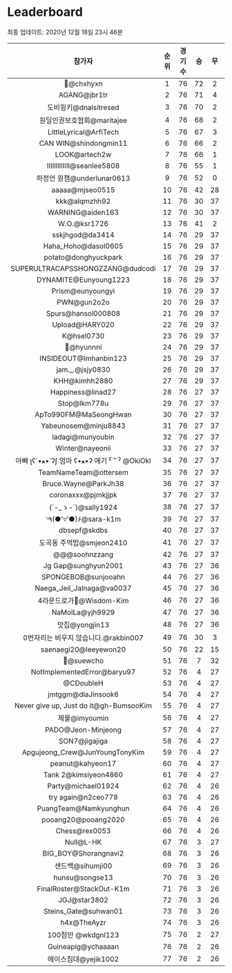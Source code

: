 # Leaderboard
최종 업데이트: 2020년 12월 18일 23시 46분




| 참가자 | 순위 | 경기수 | 승 | 무 | 패 | 승점 |
|:---:|:---:|:---:|:---:|:---:|:---:|:---:|
| 👑@chxhyxn | 1 | 76 | 72 | 2 | 2 | 218 |
| AGANG@jbr1tr | 2 | 76 | 71 | 4 | 1 | 217 |
| 도비윙키@dnalsitresed | 3 | 76 | 70 | 2 | 4 | 212 |
| 원딜인권보호협회@maritajee | 4 | 76 | 68 | 2 | 6 | 206 |
| LittleLyrical@ArfiTech | 5 | 76 | 67 | 3 | 6 | 204 |
| CAN WIN@shindongmin11 | 6 | 76 | 66 | 2 | 8 | 200 |
| LOOK@artech2w | 7 | 76 | 66 | 1 | 9 | 199 |
| lIIIlllIlIlIl@seanlee5808 | 8 | 76 | 55 | 1 | 20 | 166 |
| 하정언 원챔@underlunar0613 | 9 | 76 | 52 | 0 | 24 | 156 |
| aaaaa@mjseo0515 | 10 | 76 | 42 | 28 | 6 | 154 |
| kkk@alqmzhh92 | 11 | 76 | 30 | 37 | 9 | 127 |
| WARNING@aiden163 | 12 | 76 | 30 | 37 | 9 | 127 |
| W.O.@ksr1726 | 13 | 76 | 41 | 2 | 33 | 125 |
| sskjhgod@da3414 | 14 | 76 | 29 | 37 | 10 | 124 |
| Haha_Hoho@dasol0605 | 15 | 76 | 29 | 37 | 10 | 124 |
| potato@donghyuckpark | 16 | 76 | 29 | 37 | 10 | 124 |
| SUPERULTRACAPSSHONGZZANG@dudcodi | 17 | 76 | 29 | 37 | 10 | 124 |
| DYNAMITE@Eunyoung1223 | 18 | 76 | 29 | 37 | 10 | 124 |
| Prism@eunyoungyi | 19 | 76 | 29 | 37 | 10 | 124 |
| PWN@gun2o2o | 20 | 76 | 29 | 37 | 10 | 124 |
| Spurs@hansol000808 | 21 | 76 | 29 | 37 | 10 | 124 |
| Upload@HARY020 | 22 | 76 | 29 | 37 | 10 | 124 |
| K@hsel0730 | 23 | 76 | 29 | 37 | 10 | 124 |
| 🐻@hyunnni | 24 | 76 | 29 | 37 | 10 | 124 |
| INSIDEOUT@Imhanbin123 | 25 | 76 | 29 | 37 | 10 | 124 |
| jam._.@jsjy0830 | 26 | 76 | 29 | 37 | 10 | 124 |
| KHH@kimhh2880 | 27 | 76 | 29 | 37 | 10 | 124 |
| Happiness@linad27 | 28 | 76 | 27 | 37 | 12 | 118 |
| Stop@lkm778u | 29 | 76 | 27 | 37 | 12 | 118 |
| ApTo990FM@MaSeongHwan | 30 | 76 | 27 | 37 | 12 | 118 |
| Yabeunosem@minju8843 | 31 | 76 | 27 | 37 | 12 | 118 |
| ladagi@munyoubin | 32 | 76 | 27 | 37 | 12 | 118 |
| Winter@nayeonii | 33 | 76 | 27 | 37 | 12 | 118 |
|  아빠  ʅʕ´•ﻌ•`ʔʃ  엄마 ʕ•ﻌ•ʔ 애기 ˁ˙˟˙ˀ @OkiOkl | 34 | 76 | 27 | 37 | 12 | 118 |
| TeamNameTeam@ottersem | 35 | 76 | 27 | 37 | 12 | 118 |
| Bruce.Wayne@ParkJh38 | 36 | 76 | 27 | 37 | 12 | 118 |
| coronaxxx@pjmkjjpk | 37 | 76 | 27 | 37 | 12 | 118 |
| (´-_ゝ-`)@sally1924 | 38 | 76 | 27 | 37 | 12 | 118 |
| ◝٩(●'▿'●)۶@sara-k1m | 39 | 76 | 27 | 37 | 12 | 118 |
| dbsepf@skdbs | 40 | 76 | 27 | 37 | 12 | 118 |
| 도곡동 주먹밥@smjeon2410 | 41 | 76 | 27 | 37 | 12 | 118 |
| @@@soohnzzang | 42 | 76 | 27 | 37 | 12 | 118 |
| Jg Gap@sunghyun2001 | 43 | 76 | 27 | 36 | 13 | 117 |
| SPONGEBOB@sunjooahn | 44 | 76 | 27 | 36 | 13 | 117 |
| Naega_Jeil_Jalnaga@va0037 | 45 | 76 | 27 | 36 | 13 | 117 |
| 4라운드로가🤦‍@Wisdom-Kim | 46 | 76 | 27 | 36 | 13 | 117 |
| NaMolLa@yjh9929 | 47 | 76 | 27 | 36 | 13 | 117 |
| 맛집@yongjin13 | 48 | 76 | 27 | 36 | 13 | 117 |
| 0번자리는 비우지 않습니다.@rakbin007 | 49 | 76 | 30 | 3 | 43 | 93 |
| saenaegi20@leeyewon20 | 50 | 76 | 22 | 15 | 39 | 81 |
| 👏@suewcho | 51 | 76 | 7 | 32 | 37 | 53 |
| NotImplementedError@baryu97 | 52 | 76 | 4 | 27 | 45 | 39 |
| @CDoubleH | 53 | 76 | 4 | 27 | 45 | 39 |
| jmtggm@dlaJinsook6 | 54 | 76 | 4 | 27 | 45 | 39 |
| Never give up, Just do it@gh-BumsooKim | 55 | 76 | 4 | 27 | 45 | 39 |
| 제물@imyoumin | 56 | 76 | 4 | 27 | 45 | 39 |
| PADO@Jeon-Minjeong | 57 | 76 | 4 | 27 | 45 | 39 |
| SON7@jigajiga | 58 | 76 | 4 | 27 | 45 | 39 |
| Apgujeong_Crew@JunYoungTonyKim | 59 | 76 | 4 | 27 | 45 | 39 |
| peanut@kahyeon17 | 60 | 76 | 4 | 27 | 45 | 39 |
| Tank 2@kimsiyeon4860 | 61 | 76 | 4 | 27 | 45 | 39 |
| Party@michael01924 | 62 | 76 | 4 | 26 | 46 | 38 |
| try again@n2ceo778 | 63 | 76 | 4 | 26 | 46 | 38 |
| PuangTeam@Namkyunghun | 64 | 76 | 4 | 26 | 46 | 38 |
| pooang20@pooang2020 | 65 | 76 | 4 | 26 | 46 | 38 |
| Chess@rex0053 | 66 | 76 | 4 | 26 | 46 | 38 |
| Null@L-HK | 67 | 76 | 3 | 27 | 46 | 36 |
| BIG_BOY@Shorangnavi2 | 68 | 76 | 3 | 26 | 47 | 35 |
| 샌드백@sihumji00 | 69 | 76 | 3 | 26 | 47 | 35 |
| hunsu@songse13 | 70 | 76 | 3 | 26 | 47 | 35 |
| FinalRoster@StackOut-K1m | 71 | 76 | 3 | 26 | 47 | 35 |
| JGJ@star3802 | 72 | 76 | 3 | 26 | 47 | 35 |
| Steins_Gate@suhwan01 | 73 | 76 | 3 | 26 | 47 | 35 |
| h4x@TheAyzr | 74 | 76 | 3 | 26 | 47 | 35 |
| 100점만 @wkdgnl123 | 75 | 76 | 2 | 27 | 47 | 33 |
| Guineapig@ychaaaan | 76 | 76 | 2 | 26 | 48 | 32 |
| 에이스침대@yejik1002 | 77 | 76 | 2 | 26 | 48 | 32 |
